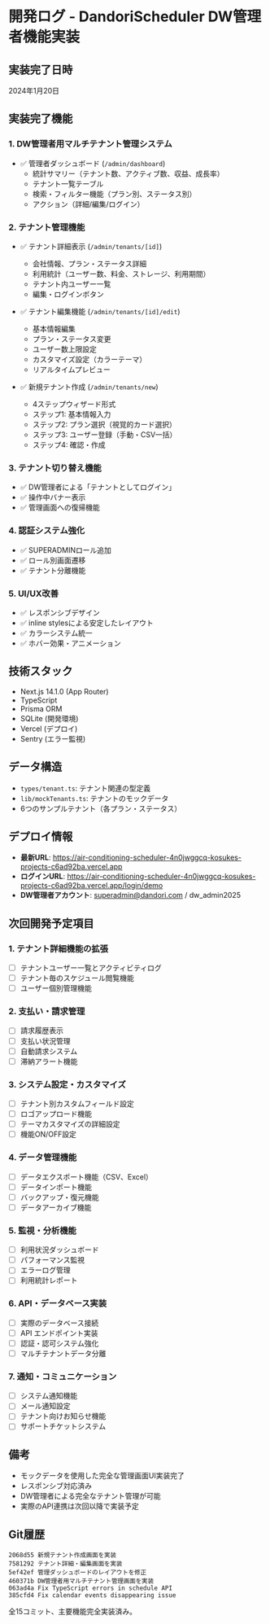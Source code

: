 # 開発ログ - DandoriScheduler DW管理者機能実装

## 実装完了日時
2024年1月20日

## 実装完了機能

### 1. DW管理者用マルチテナント管理システム
- ✅ 管理者ダッシュボード (`/admin/dashboard`)
  - 統計サマリー（テナント数、アクティブ数、収益、成長率）
  - テナント一覧テーブル
  - 検索・フィルター機能（プラン別、ステータス別）
  - アクション（詳細/編集/ログイン）

### 2. テナント管理機能
- ✅ テナント詳細表示 (`/admin/tenants/[id]`)
  - 会社情報、プラン・ステータス詳細
  - 利用統計（ユーザー数、料金、ストレージ、利用期間）
  - テナント内ユーザー一覧
  - 編集・ログインボタン

- ✅ テナント編集機能 (`/admin/tenants/[id]/edit`)
  - 基本情報編集
  - プラン・ステータス変更
  - ユーザー数上限設定
  - カスタマイズ設定（カラーテーマ）
  - リアルタイムプレビュー

- ✅ 新規テナント作成 (`/admin/tenants/new`)
  - 4ステップウィザード形式
  - ステップ1: 基本情報入力
  - ステップ2: プラン選択（視覚的カード選択）
  - ステップ3: ユーザー登録（手動・CSV一括）
  - ステップ4: 確認・作成

### 3. テナント切り替え機能
- ✅ DW管理者による「テナントとしてログイン」
- ✅ 操作中バナー表示
- ✅ 管理画面への復帰機能

### 4. 認証システム強化
- ✅ SUPERADMINロール追加
- ✅ ロール別画面遷移
- ✅ テナント分離機能

### 5. UI/UX改善
- ✅ レスポンシブデザイン
- ✅ inline stylesによる安定したレイアウト
- ✅ カラーシステム統一
- ✅ ホバー効果・アニメーション

## 技術スタック
- Next.js 14.1.0 (App Router)
- TypeScript
- Prisma ORM
- SQLite (開発環境)
- Vercel (デプロイ)
- Sentry (エラー監視)

## データ構造
- `types/tenant.ts`: テナント関連の型定義
- `lib/mockTenants.ts`: テナントのモックデータ
- 6つのサンプルテナント（各プラン・ステータス）

## デプロイ情報
- **最新URL**: https://air-conditioning-scheduler-4n0jwggcq-kosukes-projects-c6ad92ba.vercel.app
- **ログインURL**: https://air-conditioning-scheduler-4n0jwggcq-kosukes-projects-c6ad92ba.vercel.app/login/demo
- **DW管理者アカウント**: superadmin@dandori.com / dw_admin2025

## 次回開発予定項目

### 1. テナント詳細機能の拡張
- [ ] テナントユーザー一覧とアクティビティログ
- [ ] テナント毎のスケジュール閲覧機能
- [ ] ユーザー個別管理機能

### 2. 支払い・請求管理
- [ ] 請求履歴表示
- [ ] 支払い状況管理
- [ ] 自動請求システム
- [ ] 滞納アラート機能

### 3. システム設定・カスタマイズ
- [ ] テナント別カスタムフィールド設定
- [ ] ロゴアップロード機能
- [ ] テーマカスタマイズの詳細設定
- [ ] 機能ON/OFF設定

### 4. データ管理機能
- [ ] データエクスポート機能（CSV、Excel）
- [ ] データインポート機能
- [ ] バックアップ・復元機能
- [ ] データアーカイブ機能

### 5. 監視・分析機能
- [ ] 利用状況ダッシュボード
- [ ] パフォーマンス監視
- [ ] エラーログ管理
- [ ] 利用統計レポート

### 6. API・データベース実装
- [ ] 実際のデータベース接続
- [ ] API エンドポイント実装
- [ ] 認証・認可システム強化
- [ ] マルチテナントデータ分離

### 7. 通知・コミュニケーション
- [ ] システム通知機能
- [ ] メール通知設定
- [ ] テナント向けお知らせ機能
- [ ] サポートチケットシステム

## 備考
- モックデータを使用した完全な管理画面UI実装完了
- レスポンシブ対応済み
- DW管理者による完全なテナント管理が可能
- 実際のAPI連携は次回以降で実装予定

## Git履歴
```
2068d55 新規テナント作成画面を実装
7581292 テナント詳細・編集画面を実装  
5ef42ef 管理ダッシュボードのレイアウトを修正
460371b DW管理者用マルチテナント管理画面を実装
063ad4a Fix TypeScript errors in schedule API
385cfd4 Fix calendar events disappearing issue
```

全15コミット、主要機能完全実装済み。